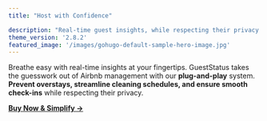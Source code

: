 ```yaml
---
title: "Host with Confidence"

description: "Real-time guest insights, while respecting their privacy. Optimize operations & guest experiences."
theme_version: '2.8.2'
featured_image: '/images/gohugo-default-sample-hero-image.jpg'
---
```

 Breathe easy with real-time insights at your fingertips. GuestStatus takes the guesswork out of Airbnb management with our **plug-and-play** system. **Prevent overstays, streamline cleaning schedules, and ensure smooth check-ins** while respecting their privacy.

**[Buy Now & Simplify →](https://www.anti.diet)**